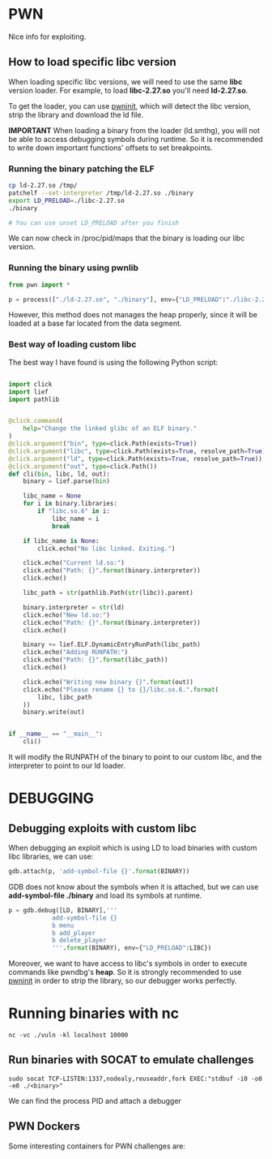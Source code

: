 # PWN

Nice info for exploiting.

## How to load specific libc version
When loading specific libc versions, we will need to use the same **libc** version loader. For example, to load **libc-2.27.so** you'll need **ld-2.27.so**.

To get the loader, you can use [pwninit](https://github.com/io12/pwninit), which will detect the libc version, strip the library and download the ld file.

**IMPORTANT** 
When loading a binary from the loader (ld.smthg), you will not be able to access debugging symbols during runtime. So it is recommended to write down important functions' offsets to set breakpoints.

### Running the binary patching the ELF
```bash
cp ld-2.27.so /tmp/
patchelf --set-interpreter /tmp/ld-2.27.so ./binary
export LD_PRELOAD=./libc-2.27.so
./binary

# You can use unset LD_PRELOAD after you finish
```
We can now check in /proc/pid/maps that the binary is loading our libc version.

### Running the binary using pwnlib
```python
from pwn import *

p = process(["./ld-2.27.so", "./binary"], env={"LD_PRELOAD":"./libc-2.27.so"})
```

However, this method does not manages the heap properly, since it will be loaded at a base far located from the data segment.

### Best way of loading custom libc

The best way I have found is using the following Python script:

```python

import click
import lief
import pathlib


@click.command(
    help="Change the linked glibc of an ELF binary."
)
@click.argument("bin", type=click.Path(exists=True))
@click.argument("libc", type=click.Path(exists=True, resolve_path=True))
@click.argument("ld", type=click.Path(exists=True, resolve_path=True))
@click.argument("out", type=click.Path())
def cli(bin, libc, ld, out):
    binary = lief.parse(bin)

    libc_name = None
    for i in binary.libraries:
        if "libc.so.6" in i:
            libc_name = i
            break

    if libc_name is None:
        click.echo("No libc linked. Exiting.")

    click.echo("Current ld.so:")
    click.echo("Path: {}".format(binary.interpreter))
    click.echo()

    libc_path = str(pathlib.Path(str(libc)).parent)

    binary.interpreter = str(ld)
    click.echo("New ld.so:")
    click.echo("Path: {}".format(binary.interpreter))
    click.echo()

    binary += lief.ELF.DynamicEntryRunPath(libc_path)
    click.echo("Adding RUNPATH:")
    click.echo("Path: {}".format(libc_path))
    click.echo()

    click.echo("Writing new binary {}".format(out))
    click.echo("Please rename {} to {}/libc.so.6.".format(
        libc, libc_path
    ))
    binary.write(out)


if __name__ == "__main__":
    cli()
```

It will modify the RUNPATH of the binary to point to our custom libc, and the interpreter to point to our ld loader.

# DEBUGGING


## Debugging exploits with custom libc

When debugging an exploit which is using LD to load binaries with custom libc libraries, we can use:

```python
gdb.attach(p, 'add-symbol-file {}'.format(BINARY))
```

GDB does not know about the symbols when it is attached, but we can use **add-symbol-file ./binary** and load its symbols at runtime.

```python
p = gdb.debug([LD, BINARY],'''
			add-symbol-file {}
			b menu
			b add_player
			b delete_player
			'''.format(BINARY), env={"LD_PRELOAD":LIBC})
```

Moreover, we want to have access to libc's symbols in order to execute commands like pwndbg's **heap**. So it is strongly recommended to use [pwninit](https://github.com/io12/pwninit) in order to strip the library, so our debugger works perfectly.

# Running binaries with nc

```
nc -vc ./vuln -kl localhost 10000
```





## Run binaries with SOCAT to emulate challenges
```
sudo socat TCP-LISTEN:1337,nodealy,reuseaddr,fork EXEC:"stdbuf -i0 -o0 -e0 ./<binary>"
```
We can find the process PID and attach a debugger

## PWN Dockers
Some interesting containers for PWN challenges are:

[pwndocker]: https://github.com/skysider/pwndocker
[pwn-ubuntu]: https://github.com/stavhaygn/pwn-ubuntu